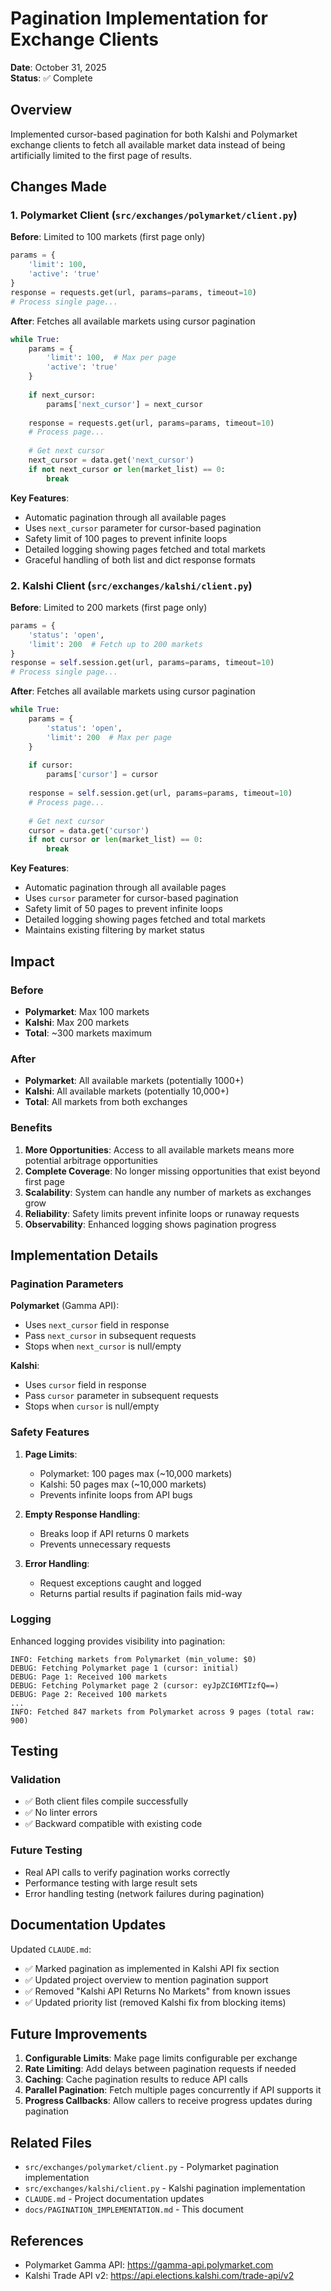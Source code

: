 # Pagination Implementation for Exchange Clients

**Date**: October 31, 2025  
**Status**: ✅ Complete

## Overview

Implemented cursor-based pagination for both Kalshi and Polymarket exchange clients to fetch all available market data instead of being artificially limited to the first page of results.

## Changes Made

### 1. Polymarket Client (`src/exchanges/polymarket/client.py`)

**Before**: Limited to 100 markets (first page only)
```python
params = {
    'limit': 100,
    'active': 'true'
}
response = requests.get(url, params=params, timeout=10)
# Process single page...
```

**After**: Fetches all available markets using cursor pagination
```python
while True:
    params = {
        'limit': 100,  # Max per page
        'active': 'true'
    }
    
    if next_cursor:
        params['next_cursor'] = next_cursor
    
    response = requests.get(url, params=params, timeout=10)
    # Process page...
    
    # Get next cursor
    next_cursor = data.get('next_cursor')
    if not next_cursor or len(market_list) == 0:
        break
```

**Key Features**:
- Automatic pagination through all available pages
- Uses `next_cursor` parameter for cursor-based pagination
- Safety limit of 100 pages to prevent infinite loops
- Detailed logging showing pages fetched and total markets
- Graceful handling of both list and dict response formats

### 2. Kalshi Client (`src/exchanges/kalshi/client.py`)

**Before**: Limited to 200 markets (first page only)
```python
params = {
    'status': 'open',
    'limit': 200  # Fetch up to 200 markets
}
response = self.session.get(url, params=params, timeout=10)
# Process single page...
```

**After**: Fetches all available markets using cursor pagination
```python
while True:
    params = {
        'status': 'open',
        'limit': 200  # Max per page
    }
    
    if cursor:
        params['cursor'] = cursor
    
    response = self.session.get(url, params=params, timeout=10)
    # Process page...
    
    # Get next cursor
    cursor = data.get('cursor')
    if not cursor or len(market_list) == 0:
        break
```

**Key Features**:
- Automatic pagination through all available pages
- Uses `cursor` parameter for cursor-based pagination
- Safety limit of 50 pages to prevent infinite loops
- Detailed logging showing pages fetched and total markets
- Maintains existing filtering by market status

## Impact

### Before
- **Polymarket**: Max 100 markets
- **Kalshi**: Max 200 markets
- **Total**: ~300 markets maximum

### After
- **Polymarket**: All available markets (potentially 1000+)
- **Kalshi**: All available markets (potentially 10,000+)
- **Total**: All markets from both exchanges

### Benefits

1. **More Opportunities**: Access to all available markets means more potential arbitrage opportunities
2. **Complete Coverage**: No longer missing opportunities that exist beyond first page
3. **Scalability**: System can handle any number of markets as exchanges grow
4. **Reliability**: Safety limits prevent infinite loops or runaway requests
5. **Observability**: Enhanced logging shows pagination progress

## Implementation Details

### Pagination Parameters

**Polymarket** (Gamma API):
- Uses `next_cursor` field in response
- Pass `next_cursor` in subsequent requests
- Stops when `next_cursor` is null/empty

**Kalshi**:
- Uses `cursor` field in response
- Pass `cursor` parameter in subsequent requests
- Stops when `cursor` is null/empty

### Safety Features

1. **Page Limits**:
   - Polymarket: 100 pages max (~10,000 markets)
   - Kalshi: 50 pages max (~10,000 markets)
   - Prevents infinite loops from API bugs

2. **Empty Response Handling**:
   - Breaks loop if API returns 0 markets
   - Prevents unnecessary requests

3. **Error Handling**:
   - Request exceptions caught and logged
   - Returns partial results if pagination fails mid-way

### Logging

Enhanced logging provides visibility into pagination:

```
INFO: Fetching markets from Polymarket (min_volume: $0)
DEBUG: Fetching Polymarket page 1 (cursor: initial)
DEBUG: Page 1: Received 100 markets
DEBUG: Fetching Polymarket page 2 (cursor: eyJpZCI6MTIzfQ==)
DEBUG: Page 2: Received 100 markets
...
INFO: Fetched 847 markets from Polymarket across 9 pages (total raw: 900)
```

## Testing

### Validation
- ✅ Both client files compile successfully
- ✅ No linter errors
- ✅ Backward compatible with existing code

### Future Testing
- Real API calls to verify pagination works correctly
- Performance testing with large result sets
- Error handling testing (network failures during pagination)

## Documentation Updates

Updated `CLAUDE.md`:
- ✅ Marked pagination as implemented in Kalshi API fix section
- ✅ Updated project overview to mention pagination support
- ✅ Removed "Kalshi API Returns No Markets" from known issues
- ✅ Updated priority list (removed Kalshi fix from blocking items)

## Future Improvements

1. **Configurable Limits**: Make page limits configurable per exchange
2. **Rate Limiting**: Add delays between pagination requests if needed
3. **Caching**: Cache pagination results to reduce API calls
4. **Parallel Pagination**: Fetch multiple pages concurrently if API supports it
5. **Progress Callbacks**: Allow callers to receive progress updates during pagination

## Related Files

- `src/exchanges/polymarket/client.py` - Polymarket pagination implementation
- `src/exchanges/kalshi/client.py` - Kalshi pagination implementation
- `CLAUDE.md` - Project documentation updates
- `docs/PAGINATION_IMPLEMENTATION.md` - This document

## References

- Polymarket Gamma API: https://gamma-api.polymarket.com
- Kalshi Trade API v2: https://api.elections.kalshi.com/trade-api/v2

